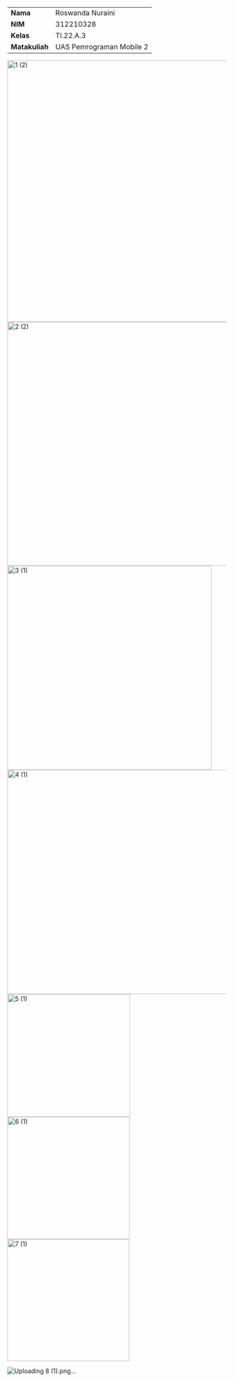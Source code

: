 |  | |
| ----------- | ----------- |
| <b> Nama     | Roswanda Nuraini       |
| <b> NIM     | 312210328       |
| <b> Kelas   | TI.22.A.3        |
| <b> Matakuliah   | UAS Pemrograman Mobile 2      |

<img width="601" alt="1 (2)" src="https://github.com/roswanda11/mobile/assets/115516632/1f247dee-d4f2-43ac-a9e2-d73576f31f15">

<img width="560" alt="2 (2)" src="https://github.com/roswanda11/mobile/assets/115516632/4b8458e7-3c6c-4a3f-b4a9-5fe5d33b0534">

<img width="469" alt="3 (1)" src="https://github.com/roswanda11/mobile/assets/115516632/7cc8ff50-0884-40fd-925e-22bb4158be8a">

<img width="515" alt="4 (1)" src="https://github.com/roswanda11/mobile/assets/115516632/7868c331-8f55-4eaa-858c-276c395f8470">

<img width="282" alt="5 (1)" src="https://github.com/roswanda11/mobile/assets/115516632/ed0ce4ba-3682-4b50-85ea-71c1cbd5ad36">

<img width="281" alt="6 (1)" src="https://github.com/roswanda11/mobile/assets/115516632/968cd9a8-bb39-4cbd-b6a7-39d61f73d584">

<img width="280" alt="7 (1)" src="https://github.com/roswanda11/mobile/assets/115516632/77286f1a-31b5-4e63-bbf8-97cfe0078dbc">

![Uploading 8 (1).png…]()
